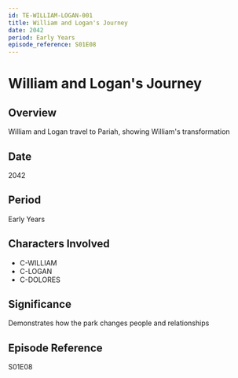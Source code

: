 ```yaml
---
id: TE-WILLIAM-LOGAN-001
title: William and Logan's Journey
date: 2042
period: Early Years
episode_reference: S01E08
---
```


# William and Logan's Journey

## Overview
William and Logan travel to Pariah, showing William's transformation

## Date
2042

## Period
Early Years

## Characters Involved
- C-WILLIAM
- C-LOGAN
- C-DOLORES

## Significance
Demonstrates how the park changes people and relationships

## Episode Reference
S01E08
